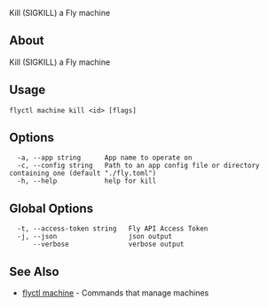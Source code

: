 <p class="font-medium tracking-tight text-gray-400 text-lg -mt-4 mb-9 pb-5 border-b">
  Kill (SIGKILL) a Fly machine
</p>

## About

Kill (SIGKILL) a Fly machine

## Usage

~~~
flyctl machine kill <id> [flags]
~~~

## Options

~~~
  -a, --app string      App name to operate on
  -c, --config string   Path to an app config file or directory containing one (default "./fly.toml")
  -h, --help            help for kill
~~~

## Global Options

~~~
  -t, --access-token string   Fly API Access Token
  -j, --json                  json output
      --verbose               verbose output
~~~

## See Also

* [flyctl machine](/docs/flyctl/machine/)	 - Commands that manage machines

